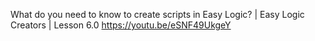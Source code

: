 What do you need to know to create scripts in Easy Logic? | Easy Logic Creators | Lesson 6.0 https://youtu.be/eSNF49UkgeY
